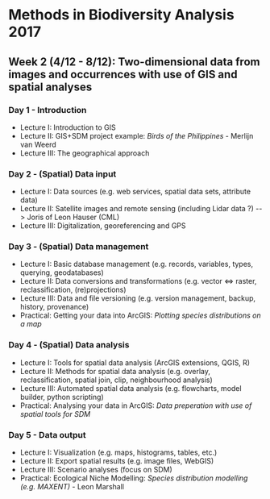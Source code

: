 Methods in Biodiversity Analysis 2017
=====================================

Week 2 (4/12 - 8/12): Two-dimensional data from images and occurrences with use of GIS and spatial analyses
-----------------------------------------------------------------------------------------------------------

### Day 1 - Introduction

- Lecture I: Introduction to GIS
- Lecture II: GIS+SDM project example: _Birds of the Philippines_ - Merlijn van Weerd
- Lecture III: The geographical approach

### Day 2 - (Spatial) Data input

- Lecture I: Data sources (e.g. web services, spatial data sets, attribute data)
- Lecture II: Satellite images and remote sensing (including Lidar data ?)  --> Joris of Leon Hauser (CML)
- Lecture III: Digitalization, georeferencing and GPS

### Day 3 - (Spatial) Data management

- Lecture I: Basic database management (e.g. records, variables, types, querying, geodatabases)
- Lecture II: Data conversions and transformations (e.g. vector <=> raster, reclassification, (re)projections)
- Lecture III: Data and file versioning (e.g. version management, backup, history, provenance)
- Practical: Getting your data into ArcGIS: _Plotting species distributions on a map_

### Day 4 - (Spatial) Data analysis

- Lecture I: Tools for spatial data analysis (ArcGIS extensions, QGIS, R)
- Lecture II: Methods for spatial data analysis (e.g. overlay, reclassification, spatial join, clip, neighbourhood analysis)
- Lecture III: Automated spatial data analysis (e.g. flowcharts, model builder, python scripting)
- Practical: Analysing your data in ArcGIS: _Data preperation with use of spatial tools for SDM_

### Day 5 - Data output

- Lecture I: Visualization (e.g. maps, histograms, tables, etc.)
- Lecture II: Export spatial results (e.g. image files, WebGIS)
- Lecture III: Scenario analyses (focus on SDM)
- Practical: Ecological Niche Modelling: _Species distribution modelling (e.g. MAXENT)_ - Leon Marshall
